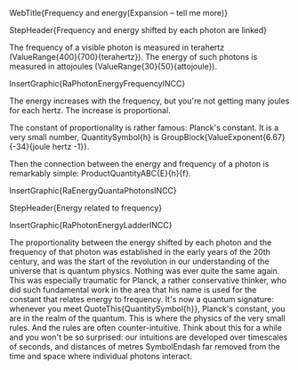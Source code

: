 WebTitle{Frequency and energy(Expansion &ndash; tell me more)}

StepHeader{Frequency and energy shifted by each photon are linked}

The frequency of a visible photon is measured in terahertz (ValueRange{400}{700}{terahertz}). The energy of such photons is measured in attojoules (ValueRange{30}{50}{attojoule}).

InsertGraphic{RaPhotonEnergyFrequencyINCC}

The energy increases with the frequency, but you're not getting many joules for each hertz. The increase is proportional.

The constant of proportionality is rather famous: Planck's constant. It is a very small number, QuantitySymbol{h}  is GroupBlock{ValueExponent{6.67}{-34}{joule hertz -1}}.

Then the connection between the energy and frequency of a photon is remarkably simple: ProductQuantityABC{E}{h}{f}.

InsertGraphic{RaEnergyQuantaPhotonsINCC}

StepHeader{Energy related to frequency}

InsertGraphic{RaPhotonEnergyLadderINCC}

The proportionality between the energy shifted by each photon and the frequency of that photon was established in the early years of the 20th century, and was the start of the revolution in our understanding of the universe that is quantum physics. Nothing was ever quite the same again. This was especially traumatic for Planck, a rather conservative thinker, who did such fundamental work in the area that his name is used for the constant that relates energy to frequency. It's now a quantum signature: whenever you meet QuoteThis{QuantitySymbol{h}}, Planck's constant, you are in the realm of the quantum. This is where the physics of the very small rules. And the rules are often counter-intuitive. Think about this for a while and you won't be so surprised: our intuitions are developed over timescales of seconds, and distances of metres SymbolEndash far removed from the time and space where individual photons interact.

